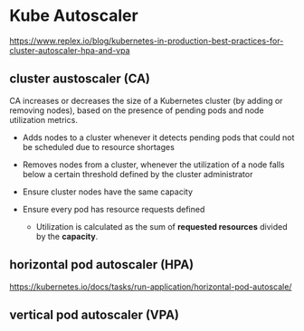 # Kube Autoscaler

https://www.replex.io/blog/kubernetes-in-production-best-practices-for-cluster-autoscaler-hpa-and-vpa

## cluster austoscaler (CA)
CA increases or decreases the size of a Kubernetes cluster (by adding or removing nodes), based on the presence of pending pods and node utilization metrics.
- Adds nodes to a cluster whenever it detects pending pods that could not be scheduled due to resource shortages
- Removes nodes from a cluster, whenever the utilization of a node falls below a certain threshold defined by the cluster administrator

- Ensure cluster nodes have the same capacity
- Ensure every pod has resource requests defined
  - Utilization is calculated as the sum of **requested resources** divided by the **capacity**.

## horizontal pod autoscaler (HPA)
https://kubernetes.io/docs/tasks/run-application/horizontal-pod-autoscale/

## vertical pod autoscaler (VPA)
